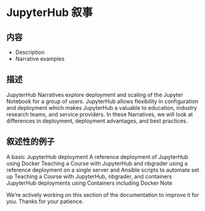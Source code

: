 # JupyterHub 叙事

## 内容

- Description
- Narrative examples

## 描述

JupyterHub Narratives explore deployment and scaling of the Jupyter Notebook for a group of users. JupyterHub allows flexibility in configuration and deployment which makes JupyterHub a valuable to education, industry research teams, and service providers. In these Narratives, we will look at differences in deployment, deployment advantages, and best practices.

## 叙述性的例子

A basic JupyterHub deployment
A reference deployment of JupyterHub using Docker
Teaching a Course with JupyterHub and nbgrader using a reference deployment on a single server and Ansible scripts to automate set up
Teaching a Course with JupyterHub, nbgrader, and containers
JupyterHub deployments using Containers including Docker
Note

We’re actively working on this section of the documentation to improve it for you. Thanks for your patience.
